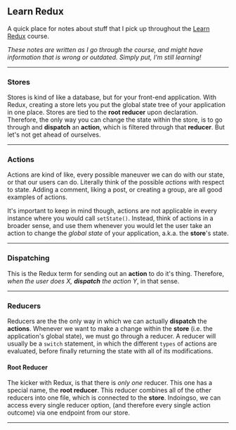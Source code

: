 ## Learn Redux

A quick place for notes about stuff that I pick up throughout the [Learn Redux](learnredux.com) course.

_These notes are written as I go through the course, and might have information that is wrong or outdated. Simply put, I'm still learning!_

---

### Stores

Stores is kind of like a database, but for your front-end application. With Redux, creating a store lets you put the global state tree of your application in one place. Stores are tied to the **root reducer** upon declaration. Therefore, the only way you can change the state within the store, is to go through and **dispatch** an **action**, which is filtered through that **reducer**. But let's not get ahead of ourselves.

---

### Actions

Actions are kind of like, every possible maneuver we can do with our state, or that our users can do. Literally think of the possible _actions_ with respect to state. Adding a comment, liking a post, or creating a group, are all good examples of actions. 

It's important to keep in mind though, actions are not applicable in every instance where you would call `setState()`. Instead, think of actions in a broader sense, and use them whenever you would let the user take an action to change the _global state_ of your application, a.k.a. the **store**'s state.

---

### Dispatching

This is the Redux term for sending out an **action** to do it's thing. Therefore, _when the user does X, **dispatch** the action Y_, in that sense. 

---

### Reducers

Reducers are the the only way in which we can actually **dispatch** the **actions**. Whenever we want to make a change within the **store** (i.e. the application's global state), we must go through a reducer. A reducer will usually be a `switch` statement, in which the different `types` of actions are evaluated, before finally returning the state with all of its modifications. 

  #### Root Reducer

The kicker with Redux, is that there is _only one_ reducer. This one has a special name, the **root reducer**. This reducer combines all of the other reducers into one file, which is connected to the **store**. Indoingso, we can access every single reducer option, (and therefore every single action outcome) via one endpoint from our store.

---
